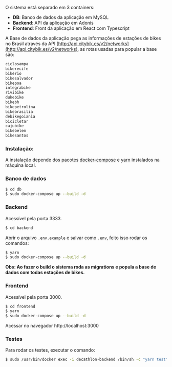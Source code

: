 O sistema está separado em 3 containers:
 - **DB**: Banco de dados da aplicação em MySQL
 - **Backend**: API da aplicação em Adonis
 - **Frontend**: Front da aplicação em React com Typescript

A Base de dados da aplicação pega as informações de estações de bikes no Brasil através da API [http://api.citybik.es/v2/networks](http://api.citybik.es/v2/networks), as rotas usadas para popular a base são:

```sh
ciclosampa
bikerecife
bikerio
bikesalvador
bikepoa
integrabike
rivibike
dukebike
bikebh
bikepetrolina
bikebrasilia
debikegoiania
bicicletar
cajubike
bikebelem
bikesantos
```

### Instalação:

A instalação depende dos pacotes [docker-compose](https://docs.docker.com/compose/install/) e [yarn](https://classic.yarnpkg.com/en/docs/install/#debian-stable) instalados na máquina local.

### Banco de dados
```sh
$ cd db
$ sudo docker-compose up --build -d
```

### Backend 

Acessível pela porta 3333.

```sh
$ cd backend
```

Abrir o arquivo `.env.example` e salvar como `.env`, feito isso rodar os comandos:

```sh
$ yarn
$ sudo docker-compose up --build -d
```

**Obs: Ao fazer o build o sistema roda as migrations e popula a base de dados com todas estações de bikes.**

### Frontend

Acessível pela porta 3000.

```sh
$ cd frontend
$ yarn
$ sudo docker-compose up --build -d
```

Acessar no navegador http://localhost:3000 

### Testes

Para rodar os testes, executar o comando:

```sh
$ sudo /usr/bin/docker exec -i decathlon-backend /bin/sh -c "yarn test"
```